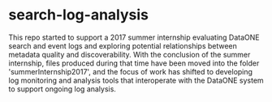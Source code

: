 # search-log-analysis
This repo started to support a 2017 summer internship evaluating DataONE search
and event logs and exploring potential relationships between metadata quality
and discoverability. With the conclusion of the summer internship, files
produced during that time have been moved into the folder
'summerInternship2017', and the focus of work has shifted to developing log
monitoring and analysis tools that interoperate with the DataONE system
to support ongoing log analysis.

